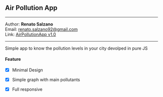 ## Air Pollution App 

---

Author: **Renato Salzano**  
Email: [renato.salzano92@gmail.com](mailto:renato.salzano92@gmail.com)  
Link: [AirPollutionApp v1.0](https://air-pollution-app-99388.web.app/)

---

Simple app to know the pollution levels in your city devolped in pure JS

#### Feature

- [x] Minimal Design
- [x] Simple graph with main pollutants
- [x] Full responsive






